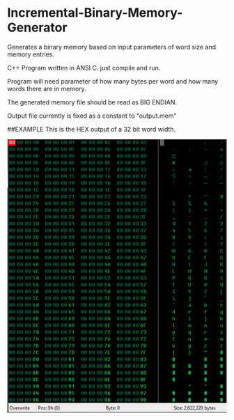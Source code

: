 # Incremental-Binary-Memory-Generator
Generates a binary memory based on input parameters of word size and memory entries.

C++ Program written in ANSI C. just compile and run.

Program will need parameter of how many bytes per word and how many words there are in memory. 

The generated memory file should be read as BIG ENDIAN. 

Output file currently is fixed as a constant to "output.mem"

##EXAMPLE
This is the HEX output of a 32 bit word width. 

![alt text](/SCREENSHOTS/screenshot_output_hex.png)
